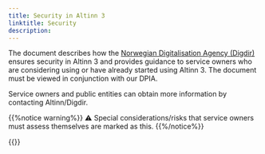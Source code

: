 ```yaml
---
title: Security in Altinn 3
linktitle: Security
description: 
---
```


The document describes how the [Norwegian Digitalisation Agency (Digdir)](https://www.digdir.no/digdir/887) ensures
security in Altinn 3 and provides guidance to service owners who are considering using or have already started using Altinn 3.
The document must be viewed in conjunction with our DPIA.

Service owners and public entities can obtain more information by contacting Altinn/Digdir.

{{%notice warning%}}
⚠ Special considerations/risks that service owners must assess themselves are marked as this.
{{%/notice%}}

{{<children />}}